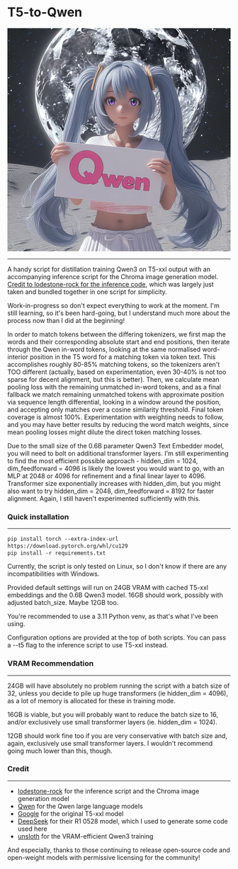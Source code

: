 # T5-to-Qwen

![Qwen](1000+11000_teacher_5taw_15e5proj.png)

---

A handy script for distillation training Qwen3 on T5-xxl output with an accompanying inference script for the Chroma image generation model. [Credit to lodestone-rock for the inference code](https://github.com/lodestone-rock/flow/tree/master), which was largely just taken and bundled together in one script for simplicity.

Work-in-progress so don't expect everything to work at the moment. I'm still learning, so it's been hard-going, but I understand much more about the process now than I did at the beginning!

In order to match tokens between the differing tokenizers, we first map the words and their corresponding absolute start and end positions, then iterate through the Qwen in-word tokens, looking at the same normalised word-interior position in the T5 word for a matching token via token text. This accomplishes roughly 80-85% matching tokens, so the tokenizers aren't TOO different (actually, based on experimentation, even 30-40% is not too sparse for decent alignment, but this is better). Then, we calculate mean pooling loss with the remaining unmatched in-word tokens, and as a final fallback we match remaining unmatched tokens with approximate position via sequence length differential, looking in a window around the position, and accepting only matches over a cosine similarity threshold. Final token coverage is almost 100%. Experimentation with weighting needs to follow, and you may have better results by reducing the word match weights, since mean pooling losses might dilute the direct token matching losses.

Due to the small size of the 0.6B parameter Qwen3 Text Embedder model, you will need to bolt on additional transformer layers. I'm still experimenting to find the most efficient possible approach - hidden_dim = 1024, dim_feedforward = 4096 is likely the lowest you would want to go, with an MLP at 2048 or 4096 for refinement and a final linear layer to 4096. Transformer size exponentially increases with hidden_dim, but you might also want to try hidden_dim = 2048, dim_feedforward = 8192 for faster alignment. Again, I still haven't experimented sufficiently with this.

### Quick installation
---
```
pip install torch --extra-index-url https://download.pytorch.org/whl/cu129
pip install -r requirements.txt
```
Currently, the script is only tested on Linux, so I don't know if there are any incompatibilities with Windows.

Provided default settings will run on 24GB VRAM with cached T5-xxl embeddings and the 0.6B Qwen3 model. 16GB should work, possibly with adjusted batch_size. Maybe 12GB too.

You're recommended to use a 3.11 Python venv, as that's what I've been using. 

Configuration options are provided at the top of both scripts. You can pass a --t5 flag to the inference script to use T5-xxl instead.

### VRAM Recommendation
---

24GB will have absolutely no problem running the script with a batch size of 32, unless you decide to pile up huge transformers (ie hidden_dim = 4096), as a lot of memory is allocated for these in training mode.

16GB is viable, but you will probably want to reduce the batch size to 16, and/or exclusively use small transformer layers (ie. hidden_dim = 1024).

12GB should work fine too if you are very conservative with batch size and, again, exclusively use small transformer layers. I wouldn't recommend going much lower than this, though.

### Credit
---
- [lodestone-rock](https://huggingface.co/lodestones) for the inference script and the Chroma image generation model
- [Qwen](https://huggingface.co/Qwen) for the Qwen large language models
- [Google](https://huggingface.co/google) for the original T5-xxl model
- [DeepSeek](https://huggingface.co/deepseek-ai) for their R1 0528 model, which I used to generate some code used here
- [unsloth](https://huggingface.co/unsloth) for the VRAM-efficient Qwen3 training

And especially, thanks to those continuing to release open-source code and open-weight models with permissive licensing for the community!

